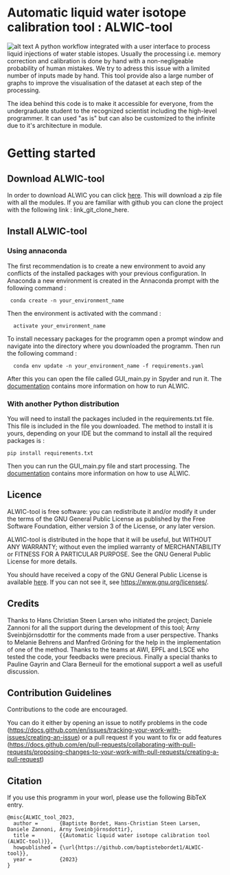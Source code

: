 # Automatic liquid water isotope calibration tool : ALWIC-tool
![alt text](link_image_here)
A python workflow integrated with a user interface to process liquid injections of water stable istopes. Usually the processing i.e. memory correction and calibration is done by hand with a non-negligeable probability of human mistakes. We try to adress this issue with a limited number of inputs made by hand. This tool provide also a large number of graphs to improve the visualisation of the dataset at each step of the processing. 

The idea behind this code is to make it accessible for everyone, from the undergraduate student to the recognized scientist including the high-level programmer. It can used "as is" but can also be customized to the infinite due to it's architecture in module. 

# Getting started
## Download ALWIC-tool
In order to download ALWIC you can click [here](https://github.com/baptistebordet1/ALWIC-tool/archive/refs/heads/main.zip). This will download a zip file with all the modules. 
If you are familiar with github you can clone the project with the following link : link_git_clone_here. 

## Install ALWIC-tool
### Using annaconda 

The first recommendation is to create a new environment to avoid any conflicts of the installed packages with your previous configuration. In Anaconda a new environment is created in the Annaconda prompt with the following command : 

```
 conda create -n your_environment_name
```
   
Then the environment is activated with the command :

```
  activate your_environment_name
```

To install necessary packages for the programm open a prompt window and navigate into the directory where you downloaded the programm. Then run the following command :

```
  conda env update -n your_environment_name -f requirements.yaml
```

After this you can open the file called GUI\_main.py in Spyder and run it. The [documentation](link_to_doc) contains more information on how to run ALWIC.

### With another Python distribution

You will need to install the packages included in the requirements.txt file. This file is included in the file you downloaded. The method to install it is yours, depending on your IDE but the command to install all the required packages is :
```
pip install requirements.txt
```
Then you can run the GUI\_main.py file and start processing. The [documentation](link_to_doc) contains more information on how to use ALWIC.

## Licence 
ALWIC-tool is free software: you can redistribute it and/or modify it under the terms of the GNU General Public License as published by the Free Software Foundation, either version 3 of the License, or any later version.

ALWIC-tool is distributed in the hope that it will be useful, but WITHOUT ANY WARRANTY; without even the implied warranty of MERCHANTABILITY or FITNESS FOR A PARTICULAR PURPOSE. See the GNU General Public License for more details.

You should have received a copy of the GNU General Public License is available [here](https://github.com/baptistebordet1/ALWIC-tool/blob/main/LICENSE). If you can not see it, see <https://www.gnu.org/licenses/>.

## Credits 

Thanks to Hans Christian Steen Larsen who initiated the project; Daniele Zannoni for all the support during the development of this tool; Arny Sveinbjörnsdottir for the comments made from a user perspective. 
Thanks to Melanie Behrens and Manfred Gröning for the help in the implementation of one of the method. 
Thanks to the teams at AWI, EPFL and LSCE who tested the code, your feedbacks were precious. 
Finally a special thanks to Pauline Gayrin and Clara Berneuil for the emotional support a well as usefull discussion. 

## Contribution Guidelines 

Contributions to the code are encouraged. 

You can do it either by opening an issue to notify problems in the code (https://docs.github.com/en/issues/tracking-your-work-with-issues/creating-an-issue) or a pull request if you want to fix or add features (https://docs.github.com/en/pull-requests/collaborating-with-pull-requests/proposing-changes-to-your-work-with-pull-requests/creating-a-pull-request) 

## Citation 
If you use this programm in your worl, please use the following BibTeX entry.
```
@misc{ALWIC_tool_2023,
  author =       {Baptiste Bordet, Hans-Christian Steen Larsen, Daniele Zannoni, Arny Sveinbjörnsdottir},
  title =        {{Automatic liquid water isotope calibration tool (ALWIC-tool)}},
  howpublished = {\url{https://github.com/baptistebordet1/ALWIC-tool}},
  year =         {2023}
}
```
